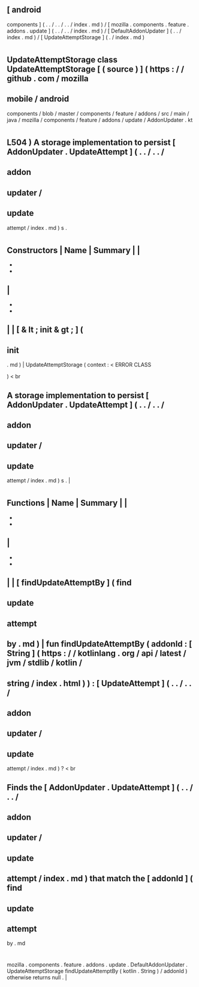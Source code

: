 [
android
-
components
]
(
.
.
/
.
.
/
.
.
/
index
.
md
)
/
[
mozilla
.
components
.
feature
.
addons
.
update
]
(
.
.
/
.
.
/
index
.
md
)
/
[
DefaultAddonUpdater
]
(
.
.
/
index
.
md
)
/
[
UpdateAttemptStorage
]
(
.
/
index
.
md
)
#
UpdateAttemptStorage
class
UpdateAttemptStorage
[
(
source
)
]
(
https
:
/
/
github
.
com
/
mozilla
-
mobile
/
android
-
components
/
blob
/
master
/
components
/
feature
/
addons
/
src
/
main
/
java
/
mozilla
/
components
/
feature
/
addons
/
update
/
AddonUpdater
.
kt
#
L504
)
A
storage
implementation
to
persist
[
AddonUpdater
.
UpdateAttempt
]
(
.
.
/
.
.
/
-
addon
-
updater
/
-
update
-
attempt
/
index
.
md
)
s
.
#
#
#
Constructors
|
Name
|
Summary
|
|
-
-
-
|
-
-
-
|
|
[
&
lt
;
init
&
gt
;
]
(
-
init
-
.
md
)
|
UpdateAttemptStorage
(
context
:
<
ERROR
CLASS
>
)
<
br
>
A
storage
implementation
to
persist
[
AddonUpdater
.
UpdateAttempt
]
(
.
.
/
.
.
/
-
addon
-
updater
/
-
update
-
attempt
/
index
.
md
)
s
.
|
#
#
#
Functions
|
Name
|
Summary
|
|
-
-
-
|
-
-
-
|
|
[
findUpdateAttemptBy
]
(
find
-
update
-
attempt
-
by
.
md
)
|
fun
findUpdateAttemptBy
(
addonId
:
[
String
]
(
https
:
/
/
kotlinlang
.
org
/
api
/
latest
/
jvm
/
stdlib
/
kotlin
/
-
string
/
index
.
html
)
)
:
[
UpdateAttempt
]
(
.
.
/
.
.
/
-
addon
-
updater
/
-
update
-
attempt
/
index
.
md
)
?
<
br
>
Finds
the
[
AddonUpdater
.
UpdateAttempt
]
(
.
.
/
.
.
/
-
addon
-
updater
/
-
update
-
attempt
/
index
.
md
)
that
match
the
[
addonId
]
(
find
-
update
-
attempt
-
by
.
md
#
mozilla
.
components
.
feature
.
addons
.
update
.
DefaultAddonUpdater
.
UpdateAttemptStorage
findUpdateAttemptBy
(
kotlin
.
String
)
/
addonId
)
otherwise
returns
null
.
|

